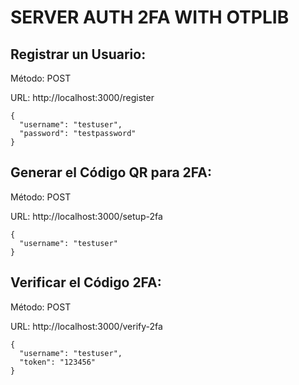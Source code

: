 # SERVER AUTH 2FA WITH OTPLIB

## Registrar un Usuario:
Método: POST

URL: http://localhost:3000/register
```
{
  "username": "testuser",
  "password": "testpassword"
}
```


## Generar el Código QR para 2FA:
Método: POST

URL: http://localhost:3000/setup-2fa
```
{
  "username": "testuser"
}
```


## Verificar el Código 2FA:
Método: POST

URL: http://localhost:3000/verify-2fa
```
{
  "username": "testuser",
  "token": "123456"
}
```